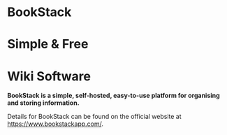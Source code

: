 # BookStack

# Simple & Free
# Wiki Software
**BookStack is a simple, self-hosted, easy-to-use platform for organising and storing information.**

Details for BookStack can be found on the official website at https://www.bookstackapp.com/.